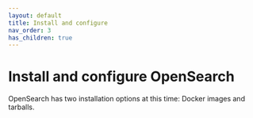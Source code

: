 ```yaml
---
layout: default
title: Install and configure
nav_order: 3
has_children: true
---
```


# Install and configure OpenSearch

OpenSearch has two installation options at this time: Docker images and tarballs.
